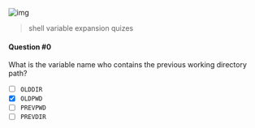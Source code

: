 ![img](https://assets.imaginablefutures.com/media/images/ALX_Logo.max-200x150.png)
  > shell variable expansion quizes

#### Question #0
What is the variable name who contains the previous working directory path?

* [ ] ```OLDDIR```
* [X] ```OLDPWD```
* [ ] ```PREVPWD```
* [ ] ```PREVDIR```
